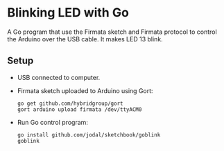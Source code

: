 Blinking LED with Go
====================

A Go program that use the Firmata sketch and Firmata protocol to control the
Arduino over the USB cable. It makes LED 13 blink.

Setup
-----

- USB connected to computer.

- Firmata sketch uploaded to Arduino using Gort:

  ```
  go get github.com/hybridgroup/gort
  gort arduino upload firmata /dev/ttyACM0
  ```

- Run Go control program:

  ```
  go install github.com/jodal/sketchbook/goblink
  goblink
  ```

